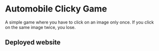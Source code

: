 # Automobile Clicky Game

A simple game where you have to click on an image only once.  If you click on the same image twice, you lose.

## Deployed website

